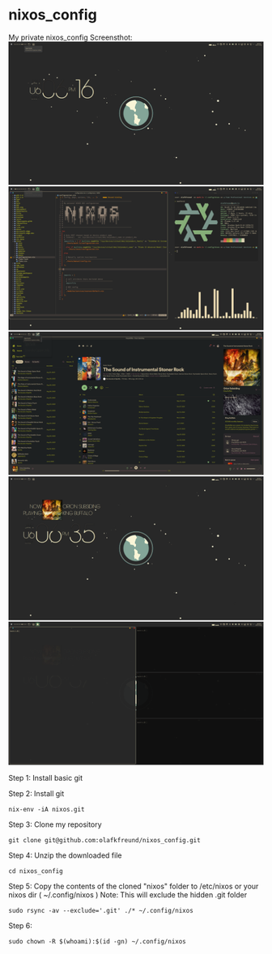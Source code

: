 # nixos_config
My private nixos_config
Screensthot:
![Alt text](./doc/image.png)
![Alt text](./doc/image2.png)
![Alt text](./doc/image3.png)
![Alt text](./doc/image4.png)
![Alt text](./doc/image5.png)

Step 1:
Install basic git


Step 2: Install git

```shell
nix-env -iA nixos.git
```

Step 3: Clone my repository

```shell
git clone git@github.com:olafkfreund/nixos_config.git
```

Step 4: Unzip the downloaded file

  ```shell
  cd nixos_config
  ```

Step 5:
Copy the contents of the cloned "nixos" folder to /etc/nixos or your nixos dir ( ~/.config/nixos ) 
Note: This will exclude the hidden .git folder

```shell
sudo rsync -av --exclude='.git' ./* ~/.config/nixos
```

Step 6:

```shell
sudo chown -R $(whoami):$(id -gn) ~/.config/nixos
```

